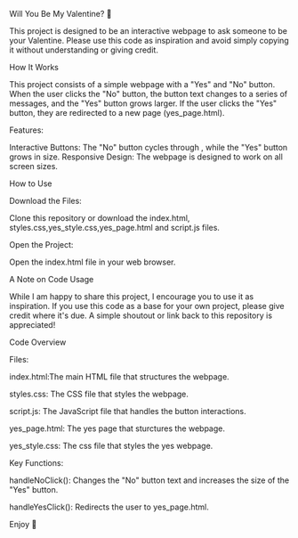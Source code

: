 Will You Be My Valentine? 💌

This project is designed to be an interactive webpage to ask someone to be your Valentine. Please use this code as inspiration and avoid simply copying it without understanding or giving credit.


How It Works

This project consists of a simple webpage with a "Yes" and "No" button. When the user clicks the "No" button, the button text changes to a series of messages, and the "Yes" button grows larger. If the user clicks the "Yes" button, they are redirected to a new page (yes_page.html).

Features:

Interactive Buttons: The "No" button cycles through , while the "Yes" button grows in size.
Responsive Design: The webpage is designed to work on all screen sizes.

How to Use



Download the Files:

Clone this repository or download the index.html, styles.css,yes_style.css,yes_page.html and script.js files.

Open the Project:

Open the index.html file in your web browser.

A Note on Code Usage

While I am happy to share this project, I encourage you to use it as inspiration. If you use this code as a base for your own project, please give credit where it's due. A simple shoutout or link back to this repository is appreciated!

Code Overview

Files:

index.html:The main HTML file that structures the webpage.

styles.css: The CSS file that styles the webpage.

script.js: The JavaScript file that handles the button interactions.

yes_page.html: The yes page that sturctures the webpage.

yes_style.css: The css file that styles the yes webpage.

Key Functions:

handleNoClick(): Changes the "No" button text and increases the size of the "Yes" button.

handleYesClick(): Redirects the user to yes_page.html.

Enjoy 💖
